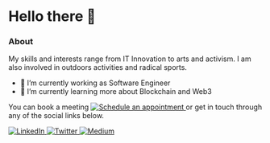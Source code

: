 # Hello there 👋

### About
My skills and interests range from IT Innovation to arts and activism. I am also involved in outdoors activities and radical sports.

- 🔭 I’m currently working as Software Engineer
- 🌱 I’m currently learning more about Blockchain and Web3

You can book a meeting   <a href="https://calendly.com/kndrio/" target="_blank">
     <img alt="Schedule an appointment" src="https://img.shields.io/badge/-Calendar-007ACC?style=flat-square" />
  </a> or get in touch through any of the social links below.

<p>
   <a href="https://www.linkedin.com/in/kennedycarvalho/" target="_blank">
    <img alt="LinkedIn" src="https://img.shields.io/badge/linkedin-%230077B5.svg?&style=for-the-badge&logo=linkedin&logoColor=white" />
  </a>
  <a href="https://twitter.com/kndrio" target="_blank">
    <img alt="Twitter" src="https://img.shields.io/badge/twitter-%231DA1F2.svg?&style=for-the-badge&logo=twitter&logoColor=white" />
  </a>
  <a href="https://medium.com/@kndrio" target="_blank">
    <img alt="Medium" src="https://img.shields.io/badge/medium-%2312100E.svg?&style=for-the-badge&logo=medium&logoColor=white" />
  </a>
 </p>
 
